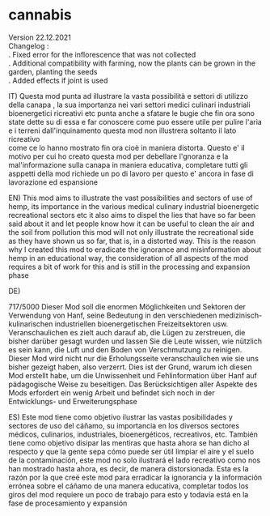 # cannabis
Version 22.12.2021                                                                                                                                          
Changelog :                                                                                                                                                   
. Fixed error for the inflorescence that was not collected                                                                                                     
. Additional compatibility with farming, now the plants can be grown in the garden, planting the seeds                                                         
. Added effects if joint is used                                                                                                                                


IT)
Questa mod punta ad illustrare la vasta possibilità e settori di utilizzo  della canapa , la sua importanza nei vari settori medici culinari industriali bioenergetici  ricreativi etc 
punta anche a sfatare le bugie che fin ora sono state dette su di essa
e far conoscere come puo essere utile per pulire l'aria e i terreni dall'inquinamento  questa mod non illustrera soltanto il lato ricreativo   
come ce lo hanno mostrato fin ora cioè  in maniera distorta.
Questo e' il motivo per cui ho creato questa mod per debellare l'gnoranza e la mal'informazione sulla canapa in maniera educativa,
completare tutti gli asppetti della mod richiede un po di lavoro per questo e' ancora in fase di lavorazione ed espansione 

EN)
This mod aims to illustrate the vast possibilities and sectors of use of hemp, its importance in the various medical culinary industrial bioenergetic recreational sectors etc
it also aims to dispel the lies that have so far been said about it
and let people know how it can be useful to clean the air and the soil from pollution this mod will not only illustrate the recreational side
as they have shown us so far, that is, in a distorted way.
This is the reason why I created this mod to eradicate the ignorance and misinformation about hemp in an educational way,
the consideration of all aspects of the mod requires a bit of work for this and is still in the processing and expansion phase

DE)

717/5000
Dieser Mod soll die enormen Möglichkeiten und Sektoren der Verwendung von Hanf, seine Bedeutung in den verschiedenen medizinisch-kulinarischen industriellen bioenergetischen Freizeitsektoren usw. Veranschaulichen
es zielt auch darauf ab, die Lügen zu zerstreuen, die bisher darüber gesagt wurden
und lassen Sie die Leute wissen, wie nützlich es sein kann, die Luft und den Boden von Verschmutzung zu reinigen. Dieser Mod wird nicht nur die Erholungsseite veranschaulichen
wie sie uns bisher gezeigt haben, also verzerrt.
Dies ist der Grund, warum ich diesen Mod erstellt habe, um die Unwissenheit und Fehlinformation über Hanf auf pädagogische Weise zu beseitigen.
Das Berücksichtigen aller Aspekte des Mods erfordert ein wenig Arbeit und befindet sich noch in der Entwicklungs- und Erweiterungsphase

ES)
Este mod tiene como objetivo ilustrar las vastas posibilidades y sectores de uso del cáñamo, su importancia en los diversos sectores médicos, culinarios, industriales, bioenergéticos, recreativos, etc.
También tiene como objetivo disipar las mentiras que hasta ahora se han dicho al respecto
y que la gente sepa cómo puede ser útil limpiar el aire y el suelo de la contaminación, este mod no solo ilustrará el lado recreativo
como nos han mostrado hasta ahora, es decir, de manera distorsionada.
Esta es la razón por la que creé este mod para erradicar la ignorancia y la información errónea sobre el cáñamo de una manera educativa,
completar todos los giros del mod requiere un poco de trabajo para esto y todavía está en la fase de procesamiento y expansión
